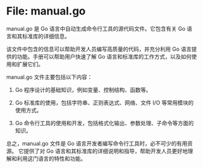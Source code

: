 # File: manual.go

manual.go 是 Go 语言中自动生成命令行工具的源代码文件。它包含有关 Go 语言和其标准库的详细信息。

该文件中包含的信息可以帮助开发人员编写高质量的代码，并充分利用 Go 语言提供的功能。手册可以帮助用户快速了解 Go 语言和标准库的工作方式，以及如何使用和扩展它们。

manual.go 文件主要包括以下内容：

1. Go 程序设计的基础知识，例如变量、控制结构、函数等。

2. Go 标准库的使用，包括字符串、正则表达式、网络、文件 I/O 等常用模块的使用方式。

3. Go 命令行工具的使用和开发，包括格式化输出、参数处理、子命令等方面的知识。

总之，manual.go 文件是 Go 语言开发者编写命令行工具时，必不可少的有用资源。 它提供了对 Go 语言和其标准库的详细说明和指导，帮助开发人员更好地理解和利用这门语言的特性和功能。

